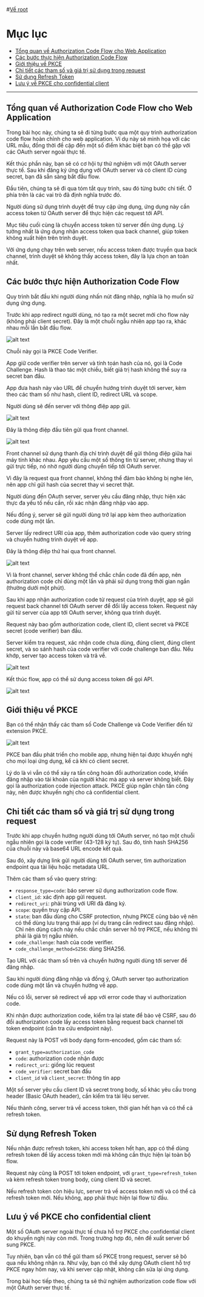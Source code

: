 #[Về root](../README.md)

# Mục lục

-   [Tổng quan về Authorization Code Flow cho Web Application](#tổng-quan-về-authorization-code-flow-cho-web-application)
-   [Các bước thực hiện Authorization Code Flow](#các-bước-thực-hiện-authorization-code-flow)
-   [Giới thiệu về PKCE](#giới-thiệu-về-pkce)
-   [Chi tiết các tham số và giá trị sử dụng trong request](#chi-tiết-các-tham-số-và-giá-trị-sử-dụng-trong-request)
-   [Sử dụng Refresh Token](#sử-dụng-refresh-token)
-   [Lưu ý về PKCE cho confidential client](#lưu-ý-về-pkce-cho-confidential-client)

---

## Tổng quan về Authorization Code Flow cho Web Application

Trong bài học này, chúng ta sẽ đi từng bước qua một quy trình authorization code flow hoàn chỉnh cho web application. Ví dụ này sẽ minh họa với các URL mẫu, đồng thời đề cập đến một số điểm khác biệt bạn có thể gặp với các OAuth server ngoài thực tế.

Kết thúc phần này, bạn sẽ có cơ hội tự thử nghiệm với một OAuth server thực tế. Sau khi đăng ký ứng dụng với OAuth server và có client ID cùng secret, bạn đã sẵn sàng bắt đầu flow.

Đầu tiên, chúng ta sẽ đi qua tóm tắt quy trình, sau đó từng bước chi tiết. Ở phía trên là các vai trò đã định nghĩa trước đó.

Người dùng sử dụng trình duyệt để truy cập ứng dụng, ứng dụng này cần access token từ OAuth server để thực hiện các request tới API.

Mục tiêu cuối cùng là chuyển access token từ server đến ứng dụng. Lý tưởng nhất là ứng dụng nhận access token qua back channel, giúp token không xuất hiện trên trình duyệt.

Với ứng dụng chạy trên web server, nếu access token được truyền qua back channel, trình duyệt sẽ không thấy access token, đây là lựa chọn an toàn nhất.

## Các bước thực hiện Authorization Code Flow

Quy trình bắt đầu khi người dùng nhấn nút đăng nhập, nghĩa là họ muốn sử dụng ứng dụng.

Trước khi app redirect người dùng, nó tạo ra một secret mới cho flow này (không phải client secret). Đây là một chuỗi ngẫu nhiên app tạo ra, khác nhau mỗi lần bắt đầu flow.

![alt text](image.png)

Chuỗi này gọi là PKCE Code Verifier.

App giữ code verifier trên server và tính toán hash của nó, gọi là Code Challenge. Hash là thao tác một chiều, biết giá trị hash không thể suy ra secret ban đầu.

App đưa hash này vào URL để chuyển hướng trình duyệt tới server, kèm theo các tham số như hash, client ID, redirect URL và scope.

Người dùng sẽ đến server với thông điệp app gửi.

![alt text](image-1.png)

Đây là thông điệp đầu tiên gửi qua front channel.

![alt text](image-2.png)

Front channel sử dụng thanh địa chỉ trình duyệt để gửi thông điệp giữa hai máy tính khác nhau. App yêu cầu một số thông tin từ server, nhưng thay vì gửi trực tiếp, nó nhờ người dùng chuyển tiếp tới OAuth server.

Vì đây là request qua front channel, không thể đảm bảo không bị nghe lén, nên app chỉ gửi hash của secret thay vì secret thật.

Người dùng đến OAuth server, server yêu cầu đăng nhập, thực hiện xác thực đa yếu tố nếu cần, rồi xác nhận đăng nhập vào app.

Nếu đồng ý, server sẽ gửi người dùng trở lại app kèm theo authorization code dùng một lần.

Server lấy redirect URI của app, thêm authorization code vào query string và chuyển hướng trình duyệt về app.

Đây là thông điệp thứ hai qua front channel.

![alt text](image-3.png)

Vì là front channel, server không thể chắc chắn code đã đến app, nên authorization code chỉ dùng một lần và phải sử dụng trong thời gian ngắn (thường dưới một phút).

Sau khi app nhận authorization code từ request của trình duyệt, app sẽ gửi request back channel tới OAuth server để đổi lấy access token. Request này gửi từ server của app tới OAuth server, không qua trình duyệt.

Request này bao gồm authorization code, client ID, client secret và PKCE secret (code verifier) ban đầu.

Server kiểm tra request, xác nhận code chưa dùng, đúng client, đúng client secret, và so sánh hash của code verifier với code challenge ban đầu. Nếu khớp, server tạo access token và trả về.

![alt text](image-4.png)

Kết thúc flow, app có thể sử dụng access token để gọi API.

![alt text](image-5.png)

## Giới thiệu về PKCE

Bạn có thể nhận thấy các tham số Code Challenge và Code Verifier đến từ extension PKCE.

![alt text](image-5.png)

PKCE ban đầu phát triển cho mobile app, nhưng hiện tại được khuyến nghị cho mọi loại ứng dụng, kể cả khi có client secret.

Lý do là vì vẫn có thể xảy ra tấn công hoán đổi authorization code, khiến đăng nhập vào tài khoản của người khác mà app và server không biết. Đây gọi là authorization code injection attack. PKCE giúp ngăn chặn tấn công này, nên được khuyến nghị cho cả confidential client.

## Chi tiết các tham số và giá trị sử dụng trong request

Trước khi app chuyển hướng người dùng tới OAuth server, nó tạo một chuỗi ngẫu nhiên gọi là code verifier (43-128 ký tự). Sau đó, tính hash SHA256 của chuỗi này và base64 URL encode kết quả.

Sau đó, xây dựng link gửi người dùng tới OAuth server, tìm authorization endpoint qua tài liệu hoặc metadata URL.

Thêm các tham số vào query string:

-   `response_type=code`: báo server sử dụng authorization code flow.
-   `client_id`: xác định app gửi request.
-   `redirect_uri`: phải trùng với URI đã đăng ký.
-   `scope`: quyền truy cập API.
-   `state`: ban đầu dùng cho CSRF protection, nhưng PKCE cũng bảo vệ nên có thể dùng lưu trạng thái app (ví dụ trang cần redirect sau đăng nhập). Chỉ nên dùng cách này nếu chắc chắn server hỗ trợ PKCE, nếu không thì phải là giá trị ngẫu nhiên.
-   `code_challenge`: hash của code verifier.
-   `code_challenge_method=S256`: dùng SHA256.

Tạo URL với các tham số trên và chuyển hướng người dùng tới server để đăng nhập.

Sau khi người dùng đăng nhập và đồng ý, OAuth server tạo authorization code dùng một lần và chuyển hướng về app.

Nếu có lỗi, server sẽ redirect về app với error code thay vì authorization code.

Khi nhận được authorization code, kiểm tra lại state để bảo vệ CSRF, sau đó đổi authorization code lấy access token bằng request back channel tới token endpoint (cần tra cứu endpoint này).

Request này là POST với body dạng form-encoded, gồm các tham số:

-   `grant_type=authorization_code`
-   `code`: authorization code nhận được
-   `redirect_uri`: giống lúc request
-   `code_verifier`: secret ban đầu
-   `client_id` và `client_secret`: thông tin app

Một số server yêu cầu client ID và secret trong body, số khác yêu cầu trong header (Basic OAuth header), cần kiểm tra tài liệu server.

Nếu thành công, server trả về access token, thời gian hết hạn và có thể cả refresh token.

## Sử dụng Refresh Token

Nếu nhận được refresh token, khi access token hết hạn, app có thể dùng refresh token để lấy access token mới mà không cần thực hiện lại toàn bộ flow.

Request này cũng là POST tới token endpoint, với `grant_type=refresh_token` và kèm refresh token trong body, cùng client ID và secret.

Nếu refresh token còn hiệu lực, server trả về access token mới và có thể cả refresh token mới. Nếu không, app phải thực hiện lại flow từ đầu.

## Lưu ý về PKCE cho confidential client

Một số OAuth server ngoài thực tế chưa hỗ trợ PKCE cho confidential client do khuyến nghị này còn mới. Trong trường hợp đó, nên đề xuất server bổ sung PKCE.

Tuy nhiên, bạn vẫn có thể gửi tham số PKCE trong request, server sẽ bỏ qua nếu không nhận ra. Như vậy, bạn có thể xây dựng OAuth client hỗ trợ PKCE ngay hôm nay, và khi server cập nhật, không cần sửa lại ứng dụng.

Trong bài học tiếp theo, chúng ta sẽ thử nghiệm authorization code flow với một OAuth server thực tế.
